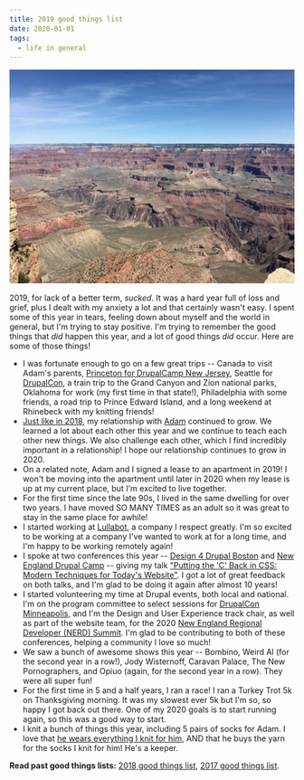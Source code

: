 ```yaml
---
title: 2019 good things list
date: 2020-01-01
tags:
  - life in general
---
```

![The Grand Canyon.](../../images/grand-canyon.jpg "I FINALLY went to the Grand Canyon and it was amazing.")

2019, for lack of a better term, *sucked*. It was a hard year full of loss and grief, plus I dealt with my anxiety a lot and that certainly wasn't easy. I spent some of this year in tears, feeling down about myself and the world in general, but I'm trying to stay positive. I'm trying to remember the good things that *did* happen this year, and a lot of good things *did* occur. Here are some of those things!

* I was fortunate enough to go on a few great trips -- Canada to visit Adam's parents, [Princeton for DrupalCamp New Jersey](/posts/drupalcamp-new-jersey-2019), Seattle for [DrupalCon](https://events.drupal.org/seattle2019), a train trip to the Grand Canyon and Zion national parks, Oklahoma for work (my first time in that state!), Philadelphia with some friends, a road trip to Prince Edward Island, and a long weekend at Rhinebeck with my knitting friends!
* [Just like in 2018](/posts/2018-good-things-list), my relationship with [Adam](https://phenaproxima.net) continued to grow. We learned a lot about each other this year and we continue to teach each other new things. We also challenge each other, which I find incredibly important in a relationship! I hope our relationship continues to grow in 2020.
* On a related note, Adam and I signed a lease to an apartment in 2019! I won't be moving into the apartment until later in 2020 when my lease is up at my current place, but I'm excited to live together.
* For the first time since the late 90s, I lived in the same dwelling for over two years. I have moved SO MANY TIMES as an adult so it was great to stay in the same place for awhile!
* I started working at [Lullabot](https://lullabot.com), a company I respect greatly. I'm so excited to be working at a company I've wanted to work at for a long time, and I'm happy to be working remotely again!
* I spoke at two conferences this year -- [Design 4 Drupal Boston](https://design4drupal.org) and [New England Drupal Camp](https://nedcamp.org) -- giving my talk ["Putting the 'C' Back in CSS: Modern Techniques for Today's Website"](https://nedcamp.org/sessions/2019/putting-c-back-css-modern-techniques-todays-website). I got a lot of great feedback on both talks, and I'm glad to be doing it again after almost 10 years!
* I started volunteering my time at Drupal events, both local and national. I'm on the program committee to select sessions for [DrupalCon Minneapolis](https://events.drupal.org/minneapolis2020), and I'm the Design and User Experience track chair, as well as part of the website team, for the 2020 [New England Regional Developer (NERD) Summit](https://nerdsummit.org). I'm glad to be contributing to both of these conferences, helping a community I love so much!
* We saw a bunch of awesome shows this year -- Bombino, Weird Al (for the second year in a row!), Jody Wisternoff, Caravan Palace, The New Pornographers, and Opiuo (again, for the second year in a row). They were all super fun!
* For the first time in 5 and a half years, I ran a race! I ran a Turkey Trot 5k on Thanksgiving morning. It was my slowest ever 5k but I'm so, so happy I got back out there. One of my 2020 goals is to start running again, so this was a good way to start.
* I knit a bunch of things this year, including 5 pairs of socks for Adam. I love that [he wears everything I knit for him](/posts/adams-awesome-blue-socks), AND that he buys the yarn for the socks I knit for him! He's a keeper.

**Read past good things lists:** [2018 good things list](/posts/2018-good-things-list), [2017 good things list](/posts/2017-good-things-list).
